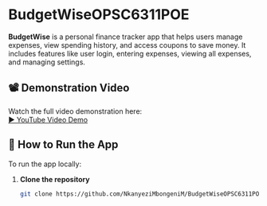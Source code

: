 # BudgetWiseOPSC6311POE

**BudgetWise** is a personal finance tracker app that helps users manage expenses, view spending history, and access coupons to save money. It includes features like user login, entering expenses, viewing all expenses, and managing settings.

## 📽️ Demonstration Video

Watch the full video demonstration here:  
[▶️ YouTube Video Demo](https://youtu.be/WS9m2TfBEjQ?si=YCDpqmGjxiR34ZBG)

## 🚀 How to Run the App

To run the app locally:

1. **Clone the repository**  
   ```bash
   git clone https://github.com/NkanyeziMbongeniM/BudgetWiseOPSC6311POE.git
